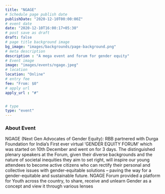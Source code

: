 ```yaml
---
title: "NGAGE"
# Schedule page publish date
publishDate: "2020-12-10T00:00:00Z"
# event date
date: "2020-12-10T16:00:17+05:30"
# post save as draft
draft: false
# page title background image
bg_image: "images/backgrounds/page-background.png"
# meta description
description : "A mega event and forum for gender equity"
# Event image
image: "images/events/ngage.jpeg"
# location
location: "Online"
# entry fee
fee: "From: $0"
# apply url
apply_url : "#"


# type
type: "event"
---
```


### About Event
NGAGE (Next Gen Advocates of Gender Equity): RBB partnered with Durga Foundation for India’s First ever virtual ‘GENDER EQUITY FORUM’ which was started on 10th December and went on for 3 days. The distinguished plenary speakers at the Forum, given their diverse backgrounds and the nature of societal inequities they aim to set right, will inspire our young attendees to become active citizens who can rectify their personal and collective issues with gender-equitable solutions – paving the way for a gender-equitable and sustainable future. NGAGE Forum provided a platform for Youth across the country, to share, receive and unlearn Gender as a concept and view it through various lenses